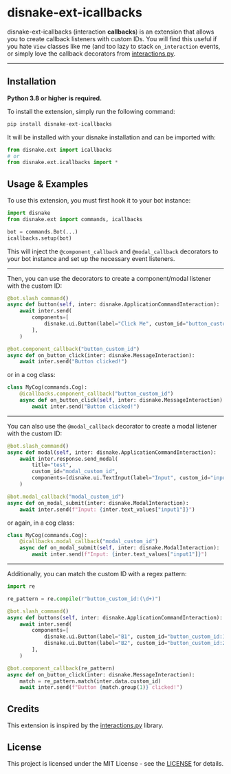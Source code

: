 # disnake-ext-icallbacks

disnake-ext-icallbacks (**i**nteraction **callbacks**) is an extension that allows you to create callback listeners with custom IDs. You will find this useful if you hate `View` classes like me (and too lazy to stack `on_interaction` events, or simply love the callback decorators from [interactions.py](https://github.com/interactions-py/interactions.py).

---

## Installation

**Python 3.8 or higher is required.**

To install the extension, simply run the following command:

```py
pip install disnake-ext-icallbacks
```

It will be installed with your disnake installation and can be imported with:

```py
from disnake.ext import icallbacks
# or
from disnake.ext.icallbacks import *
```

## Usage & Examples

To use this extension, you must first hook it to your bot instance:

```py
import disnake
from disnake.ext import commands, icallbacks

bot = commands.Bot(...)
icallbacks.setup(bot)
```

This will inject the `@component_callback` and `@modal_callback` decorators to your bot instance and set up the necessary event listeners.

---

Then, you can use the decorators to create a component/modal listener with the custom ID:

```py
@bot.slash_command()
async def button(self, inter: disnake.ApplicationCommandInteraction):
    await inter.send(
        components=[
            disnake.ui.Button(label="Click Me", custom_id="button_custom_id"),
        ],
    )

@bot.component_callback("button_custom_id")
async def on_button_click(inter: disnake.MessageInteraction):
    await inter.send("Button clicked!")
```

or in a cog class:

```py
class MyCog(commands.Cog):
    @icallbacks.component_callback("button_custom_id")
    async def on_button_click(self, inter: disnake.MessageInteraction):
        await inter.send("Button clicked!")
```

---

You can also use the `@modal_callback` decorator to create a modal listener with the custom ID:

```py
@bot.slash_command()
async def modal(self, inter: disnake.ApplicationCommandInteraction):
    await inter.response.send_modal(
        title="test",
        custom_id="modal_custom_id",
        components=[disnake.ui.TextInput(label="Input", custom_id="input1")]
    )

@bot.modal_callback("modal_custom_id")
async def on_modal_submit(inter: disnake.ModalInteraction):
    await inter.send(f"Input: {inter.text_values["input1"]}")
```

or again, in a cog class:

```py
class MyCog(commands.Cog):
    @icallbacks.modal_callback("modal_custom_id")
    async def on_modal_submit(self, inter: disnake.ModalInteraction):
        await inter.send(f"Input: {inter.text_values["input1"]}")
```

---

Additionally, you can match the custom ID with a regex pattern:

```py
import re

re_pattern = re.compile(r"button_custom_id:(\d+)")

@bot.slash_command()
async def buttons(self, inter: disnake.ApplicationCommandInteraction):
    await inter.send(
        components=[
            disnake.ui.Button(label="B1", custom_id="button_custom_id:1"),
            disnake.ui.Button(label="B2", custom_id="button_custom_id:2"),
        ],
    )

@bot.component_callback(re_pattern)
async def on_button_click(inter: disnake.MessageInteraction):
    match = re_pattern.match(inter.data.custom_id)
    await inter.send(f"Button {match.group(1)} clicked!")
```

## Credits

This extension is inspired by the [interactions.py](https://github.com/interactions-py/interactions.py) library.

## License

This project is licensed under the MIT License - see the [LICENSE](LICENSE) for details.
